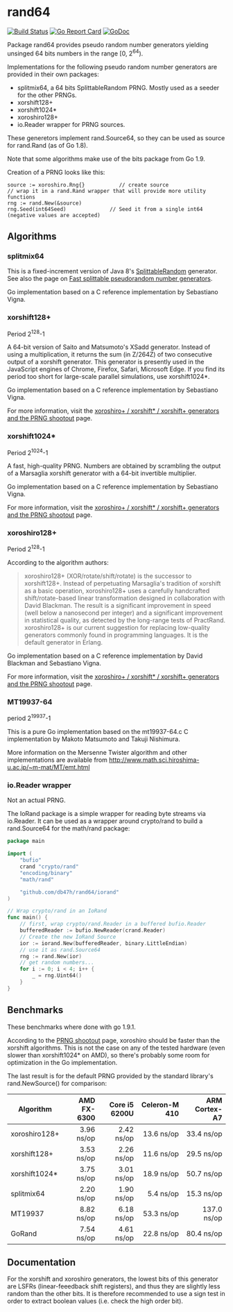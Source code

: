 # rand64

[![Build Status][travisImg]][travis]
[![Go Report Card][goreportImg]][goreport]
[![GoDoc][godocImg]][godoc]

Package rand64 provides pseudo random number generators yielding unsinged 64
bits numbers in the range \[0, 2<sup>64</sup>).

Implementations for the following pseudo random number generators are provided
in their own packages:

- splitmix64, a 64 bits SplittableRandom PRNG. Mostly used as a seeder for the other PRNGs.
- xorshift128+
- xorshift1024*
- xoroshiro128+
- io.Reader wrapper for PRNG sources.

These generetors implement rand.Source64, so they can be used as source for
rand.Rand (as of Go 1.8).

Note that some algorithms make use of the bits package from Go 1.9.

Creation of a PRNG looks like this:

```
source := xoroshiro.Rng{}           // create source
// wrap it in a rand.Rand wrapper that will provide more utility functions
rng := rand.New(&source)
rng.Seed(int64Seed)              // Seed it from a single int64 (negative values are accepted)
```

## Algorithms

### splitmix64

This is a fixed-increment version of Java 8's [SplittableRandom](http://docs.oracle.com/javase/8/docs/api/java/util/SplittableRandom.html) generator. See also the page on [Fast splittable pseudorandom number generators](http://dx.doi.org/10.1145/2714064.2660195).

Go implementation based on a C reference implementation by Sebastiano Vigna.

### xorshift128+

Period 2<sup>128</sup>-1

A 64-bit version of Saito and Matsumoto's XSadd generator. Instead of using a
multiplication, it returns the sum (in Z/264Z) of two consecutive output of a
xorshift generator. This generator is presently used in the JavaScript engines
of Chrome, Firefox, Safari, Microsoft Edge. If you find its period too short
for large-scale parallel simulations, use xorshift1024*.

Go implementation based on a C reference implementation by Sebastiano Vigna.

For more information, visit the [xoroshiro+ / xorshift* / xorshift+ generators and the PRNG shootout][PRNGSHoutout] page.

### xorshift1024*

Period 2<sup>1024</sup>-1

A fast, high-quality PRNG. Numbers are obtained by scrambling the output of a
Marsaglia xorshift generator with a 64-bit invertible multiplier.

Go implementation based on a C reference implementation by Sebastiano Vigna.

For more information, visit the [xoroshiro+ / xorshift* / xorshift+ generators and the PRNG shootout][PRNGSHoutout] page.

### xoroshiro128+

Period 2<sup>128</sup>-1

According to the algorithm authors:

> xoroshiro128+ (XOR/rotate/shift/rotate) is the successor to xorshift128+.
> Instead of perpetuating Marsaglia's tradition of xorshift as a basic
> operation, xoroshiro128+ uses a carefully handcrafted shift/rotate-based
> linear transformation designed in collaboration with David Blackman. The
> result is a significant improvement in speed (well below a nanosecond per
> integer) and a significant improvement in statistical quality, as detected by
> the long-range tests of PractRand. xoroshiro128+ is our current suggestion for
> replacing low-quality generators commonly found in programming languages. It
> is the default generator in Erlang.

Go implementation based on a C reference implementation by David Blackman and
Sebastiano Vigna.

For more information, visit the [xoroshiro+ / xorshift* / xorshift+ generators and the PRNG shootout][PRNGSHoutout] page.

### MT19937-64
period 2<sup>19937</sup>-1

This is a pure Go implementation based on the mt19937-64.c C implementation
by Makoto Matsumoto and Takuji Nishimura.

More information on the Mersenne Twister algorithm and other implementations
are available from http://www.math.sci.hiroshima-u.ac.jp/~m-mat/MT/emt.html

### io.Reader wrapper

Not an actual PRNG.

The IoRand package is a simple wrapper for reading byte streams via io.Reader.
It can be used as a wrapper around crypto/rand to build a rand.Source64 for
the math/rand package:

```go
package main

import (
    "bufio"
    crand "crypto/rand"
    "encoding/binary"
    "math/rand"

    "github.com/db47h/rand64/iorand"
)

// Wrap crypto/rand in an IoRand
func main() {
    // first, wrap crypto/rand.Reader in a buffered bufio.Reader
    bufferedReader := bufio.NewReader(crand.Reader)
    // Create the new IoRand Source
    ior := iorand.New(bufferedReader, binary.LittleEndian)
    // use it as rand.Source64
    rng := rand.New(ior)
    // get random numbers...
    for i := 0; i < 4; i++ {
        _ = rng.Uint64()
    }
}
```

## Benchmarks

These benchmarks where done with go 1.9.1.

According to the [PRNG shootout][PRNGSHoutout] page, xoroshiro should be faster
than the xorshift algorithms. This is not the case on any of the tested
hardware (even slower than xorshift1024* on AMD), so there's probably some room
for optimization in the Go implementation.

The last result is for the default PRNG provided by the standard library's
rand.NewSource() for comparison:

| Algorithm     | AMD FX-6300 | Core i5 6200U | Celeron-M 410 | ARM Cortex-A7    |
|---------------|------------:|--------------:|--------------:|-----------------:|
| xoroshiro128+ |  3.96 ns/op |    2.42 ns/op | 13.6 ns/op    |       33.4 ns/op |
| xorshift128+  |  3.53 ns/op |    2.26 ns/op | 11.6 ns/op    |       29.5 ns/op |
| xorshift1024* |  3.75 ns/op |    3.01 ns/op | 18.9 ns/op    |       50.7 ns/op |
| splitmix64    |  2.20 ns/op |    1.90 ns/op |  5.4 ns/op    |       15.3 ns/op |
| MT19937       |  8.82 ns/op |    6.18 ns/op | 53.3 ns/op    |      137.0 ns/op |
| GoRand        |  7.54 ns/op |    4.61 ns/op | 22.8 ns/op    |       80.4 ns/op |

## Documentation

For the xorshift and xoroshiro generators, the lowest bits of this generator
are LSFRs (linear-feeedback shift registers), and thus they are slightly less
random than the other bits. It is therefore recommended to use a sign test in
order to extract boolean values (i.e. check the high order bit).

[PRNGShoutout]: http://xoroshiro.di.unimi.it/
[travisImg]: https://travis-ci.org/db47h/rand64.svg?branch=master
[travis]: https://travis-ci.org/db47h/rand64
[goreportImg]: https://goreportcard.com/badge/github.com/db47h/rand64
[goreport]: https://goreportcard.com/report/github.com/db47h/rand64
[godocImg]: https://godoc.org/github.com/db47h/rand64?status.svg
[godoc]: http://godoc.org/github.com/db47h/rand64
